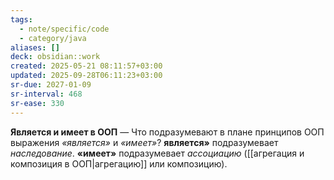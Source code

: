```yaml
---
tags:
  - note/specific/code
  - category/java
aliases: []
deck: obsidian::work
created: 2025-05-21 08:11:57+03:00
updated: 2025-09-28T06:11:23+03:00
sr-due: 2027-01-09
sr-interval: 468
sr-ease: 330
---
```


**Является и имеет в ООП**
—
Что подразумевают в плане принципов ООП выражения _«является»_ и _«имеет»_? **является»** подразумевает _наследование_. **«имеет»** подразумевает _ассоциацию_ ([[агрегация и композиция в ООП|агрегацию]] или композицию).
